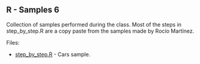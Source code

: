 R - Samples 6
-------------

Collection of samples performed during the class. Most of the steps in step_by_step.R are a copy paste from the samples made by Rocío Martínez.

Files: 

 * [step_by_step.R](step_by_step_car_sample.R) - Cars sample.
 

